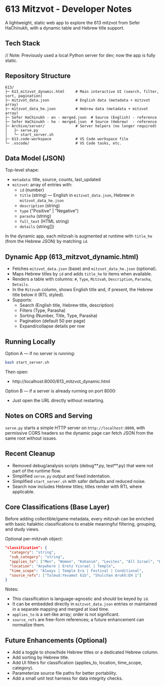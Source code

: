 # 613 Mitzvot - Developer Notes

A lightweight, static web app to explore the 613 mitzvot from Sefer HaChinukh, with a dynamic table and Hebrew title support.

## Tech Stack

// Note: Previously used a local Python server for dev; now the app is fully static.

## Repository Structure

```
613/
├─ 613_mitzvot_dynamic.html     # Main interactive UI (search, filter, sort, pagination)
├─ mitzvot_data.json            # English data (metadata + mitzvot array)
├─ mitzvot_data_he.json         # Hebrew data (metadata + mitzvot array)
├─ Sefer HaChinukh - en - merged.json  # Source (English) - reference
├─ Sefer HaChinukh - he - merged.json  # Source (Hebrew)  - reference
├─ Archive/server/              # Server helpers (no longer required)
│   ├─ serve.py
│   └─ start_server.sh
├─ 613.code-workspace           # VS Code workspace file
└─ .vscode/                     # VS Code tasks, etc.
```

## Data Model (JSON)

Top-level shape:

- `metadata`: title, source, counts, last_updated
- `mitzvot`: array of entries with:
  - `id` (number)
  - `title` (string) — English in `mitzvot_data.json`, Hebrew in `mitzvot_data_he.json`
  - `description` (string)
  - `type` ("Positive" | "Negative")
  - `parasha` (string)
  - `full_text` (HTML string)
  - `details` (string[])

In the dynamic app, each mitzvah is augmented at runtime with `title_he` (from the Hebrew JSON) by matching `id`.

## Dynamic App (613_mitzvot_dynamic.html)

- Fetches `mitzvot_data.json` (base) and `mitzvot_data_he.json` (optional).
- Maps Hebrew titles by `id` and adds `title_he` to items when available.
- Renders a table with columns: `#`, `Type`, `Mitzvah`, `Description`, `Parasha`, `Details`.
- In the `Mitzvah` column, shows English title and, if present, the Hebrew title below it (RTL styled).
- Supports:
  - Search (English title, Hebrew title, description)
  - Filters (Type, Parasha)
  - Sorting (Number, Title, Type, Parasha)
  - Pagination (default 50 per page)
  - Expand/collapse details per row

## Running Locally

Option A — if no server is running:

```bash
bash start_server.sh
```

Then open:

- http://localhost:8000/613_mitzvot_dynamic.html

Option B — if a server is already running on port 8000:

- Just open the URL directly without restarting.

## Notes on CORS and Serving

`serve.py` starts a simple HTTP server on `http://localhost:8000`, with permissive CORS headers so the dynamic page can fetch JSON from the same root without issues.

## Recent Cleanup

- Removed debug/analysis scripts (debug*\*.py, test*\*.py) that were not part of the runtime flow.
- Simplified `serve.py` output and fixed indentation.
- Simplified `start_server.sh` with safer defaults and reduced noise.
- Search now includes Hebrew titles; titles render with RTL where applicable.

## Core Classifications (Base Layer)

Before adding collectible/game metadata, every mitzvah can be enriched with basic halakhic classifications to enable meaningful filtering, grouping, and study views.

Optional per-mitzvah object:

```json
"classification": {
  "category": "string",
  "sub_category": "string",
  "applies_to": ["Men", "Women", "Kohanim", "Levites", "All Israel", "Kings"],
  "location": "Anywhere | Eretz Yisrael | Temple",
  "time_scope": "Always | Temple Era | Festival | Conditional",
  "source_refs": ["Talmud:Yevamot 61b", "Shulchan Arukh:EH 1"]
}
```

Notes:

- This classification is language-agnostic and should be keyed by `id`.
- It can be embedded directly in `mitzvot_data.json` entries or maintained in a separate mapping and merged at load time.
- `applies_to` is a set-like array; order is not significant.
- `source_refs` are free-form references; a future enhancement can normalize them.

## Future Enhancements (Optional)

- Add a toggle to show/hide Hebrew titles or a dedicated Hebrew column.
- Add sorting by Hebrew title.
- Add UI filters for classification (applies_to, location, time_scope, category).
- Parameterize source file paths for better portability.
- Add a small unit test harness for data integrity checks.

```

```
